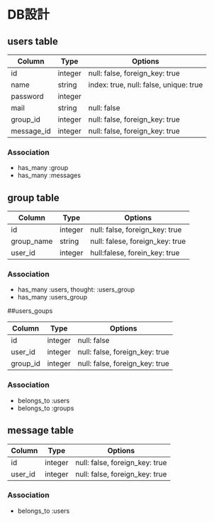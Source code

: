 # DB設計

## users table

|Column|Type|Options|
|------|----|-------|
|id|integer|null: false, foreign_key: true|
|name|string|index: true, null: false, unique: true|
|password|integer|
|mail|string|null: false|
|group_id|integer|null: false, foreign_key: true|
|message_id|integer|null: false, foreign_key: true|


### Association
- has_many :group
- has_many :messages


## group table

|Column|Type|Options|
|------|----|-------|
|id|integer|null: false, foreign_key: true|
|group_name|string|null: falese, foreign_key: true|
|user_id|integer|hull:falese, forein_key: true|

### Association
- has_many :users, thought: :users_group
- has_many :users_group


##users_goups

|Column|Type|Options|
|------|----|-------|
|id|integer|null: false|
|user_id|integer|null: false, foreign_key: true|
|group_id|integer|null: false, foreign_key: true|

### Association
- belongs_to :users
- belongs_to :groups


## message table

|Column|Type|Options|
|------|----|-------|
|id|integer|null: false, foreign_key: true|
|user_id|integer|null: false, foreign_key: true|

### Association
- belongs_to :users


